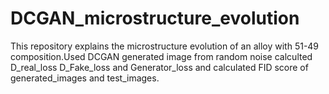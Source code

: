# DCGAN_microstructure_evolution
This repository explains the microstructure evolution of an alloy with 51-49 composition.Used DCGAN generated image from random noise calculted D_real_loss D_Fake_loss and Generator_loss and calculated FID score of generated_images and test_images.
